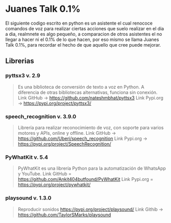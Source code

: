 # Juanes Talk 0.1%

El siguiente codigo escrito en python es un asistente el cual renococe comandos de voz para realizar ciertas acciones que suelo realizar en el dia a dia, realmnete
es algo pequeño, a comparacion de otros asistentes el no llegar a hacer ni el 0.1% de lo que hacen, por eso mismo se llama Juanes Talk 0.1%, para recordar el hecho
de que aquello que cree puede mejorar.

## Librerias

### pyttsx3   v. 2.9
> Es una biblioteca de conversión de texto a voz en Python. A diferencia de otras bibliotecas alternativas, funciona sin conexión.
> Link GitHub -> https://github.com/nateshmbhat/pyttsx3 
> Link Pypi.org -> https://pypi.org/project/pyttsx3/

### speech_recognition v. 3.9.0
> Librería para realizar reconocimiento de voz, con soporte para varios motores y APIs, online y offline.
> Link GitHub -> https://github.com/Uberi/speech_recognition
> Link Pypi.org -> https://pypi.org/project/SpeechRecognition/

### PyWhatKit v. 5.4 
> PyWhatKit es una librería Python para la automatización de WhatsApp y YouTube.
> Link GitHub = https://github.com/Ankit404butfound/PyWhatKit
> Link Pypi.org = https://pypi.org/project/pywhatkit/

### playsound v. 1.3.0
> Reproducir sonidos
> https://pypi.org/project/playsound/
> Link Githib -> https://github.com/TaylorSMarks/playsound
